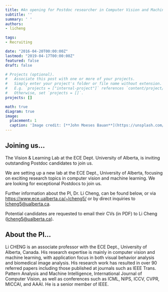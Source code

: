 ```yaml
---
title: #An opening for Postdoc researcher in Computer Vision and Machine Learning.
subtitle: ''
summary: ' '
authors:
- licheng

tags:
- Recruiting

date: "2016-04-20T00:00:00Z"
lastmod: "2019-04-17T00:00:00Z"
featured: false
draft: false

# Projects (optional).
#   Associate this post with one or more of your projects.
#   Simply enter your project's folder or file name without extension.
#   E.g. `projects = ["internal-project"]` references `content/project/deep-learning/index.md`.
#   Otherwise, set `projects = []`.
projects: []

math: true
diagram: true
image:
  placement: 1
  caption: 'Image credit: [**John Moeses Bauan**](https://unsplash.com/photos/OGZtQF8iC0g)'
---
```


Joining us...
---------------------------------------------------------------------------------------
The Vision & Learning Lab at the ECE Dept. University of Alberta, is inviting outstanding Postdoc candidates to join us. 

We are setting up a new lab at the ECE Dept., University of Alberta, focusing on exciting research topics in computer vision and machine learning. We are looking for exceptional Postdocs to join us.

Further information about the PI, Dr. Li Cheng, can be found below, or via https://www.ece.ualberta.ca/~lcheng5/ or by direct inquiries to lcheng5@ualberta.ca. 

Potential candidates are requested to email their CVs (in PDF) to Li Cheng (lcheng5@ualberta.ca). 


About the PI...
---------------------------------------------------------------------------------------
Li CHENG is an associate professor with the ECE Dept., University of Alberta, Canada. His research expertise is mainly in computer vision and machine learning, with application focus in both visual behavior analysis and biomedical image analysis. His research work has resulted in over 90 referred papers including those published at journals such as IEEE Trans. Pattern Analysis and Machine Intelligence, International Journal of Computer Vision, as well as conferences such as ICML, NIPS, ICCV, CVPR, MICCAI, and AAAI. He is a senior member of IEEE. 